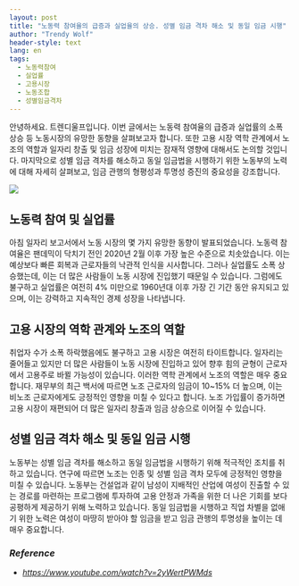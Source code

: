 ```yaml
---
layout: post
title: "노동력 참여율의 급증과 실업율의 상승. 성별 임금 격차 해소 및 동일 임금 시행"
author: "Trendy Wolf"
header-style: text
lang: en
tags:
  - 노동력참여
  - 실업률
  - 고용시장
  - 노동조합
  - 성별임금격차
---
```


안녕하세요. 트렌디울프입니다. 이번 글에서는 노동력 참여율의 급증과 실업률의 소폭 상승 등 노동시장의 유망한 동향을 살펴보고자 합니다. 또한 고용 시장 역학 관계에서 노조의 역할과 일자리 창출 및 임금 성장에 미치는 잠재적 영향에 대해서도 논의할 것입니다. 마지막으로 성별 임금 격차를 해소하고 동일 임금법을 시행하기 위한 노동부의 노력에 대해 자세히 살펴보고, 임금 관행의 형평성과 투명성 증진의 중요성을 강조합니다.

<img
    src="https://i.ytimg.com/vi/2yWertPWMds/hqdefault.jpg"
/>


## 노동력 참여 및 실업률
아침 일자리 보고서에서 노동 시장의 몇 가지 유망한 동향이 발표되었습니다. 노동력 참여율은 팬데믹이 닥치기 전인 2020년 2월 이후 가장 높은 수준으로 치솟았습니다. 이는 예상보다 빠른 회복과 근로자들의 낙관적 인식을 시사합니다. 그러나 실업률도 소폭 상승했는데, 이는 더 많은 사람들이 노동 시장에 진입했기 때문일 수 있습니다. 그럼에도 불구하고 실업률은 여전히 4% 미만으로 1960년대 이후 가장 긴 기간 동안 유지되고 있으며, 이는 강력하고 지속적인 경제 성장을 나타냅니다.

## 고용 시장의 역학 관계와 노조의 역할
취업자 수가 소폭 하락했음에도 불구하고 고용 시장은 여전히 타이트합니다. 일자리는 줄어들고 있지만 더 많은 사람들이 노동 시장에 진입하고 있어 향후 힘의 균형이 근로자에서 고용주로 바뀔 가능성이 있습니다. 이러한 역학 관계에서 노조의 역할은 매우 중요합니다. 재무부의 최근 백서에 따르면 노조 근로자의 임금이 10~15% 더 높으며, 이는 비노조 근로자에게도 긍정적인 영향을 미칠 수 있다고 합니다. 노조 가입률이 증가하면 고용 시장이 재편되어 더 많은 일자리 창출과 임금 상승으로 이어질 수 있습니다.

## 성별 임금 격차 해소 및 동일 임금 시행
노동부는 성별 임금 격차를 해소하고 동일 임금법을 시행하기 위해 적극적인 조치를 취하고 있습니다. 연구에 따르면 노조는 인종 및 성별 임금 격차 모두에 긍정적인 영향을 미칠 수 있습니다. 노동부는 건설업과 같이 남성이 지배적인 산업에 여성이 진출할 수 있는 경로를 마련하는 프로그램에 투자하여 고용 안정과 가족을 위한 더 나은 기회를 보다 공평하게 제공하기 위해 노력하고 있습니다. 동일 임금법을 시행하고 직업 차별을 없애기 위한 노력은 여성이 마땅히 받아야 할 임금을 받고 임금 관행의 투명성을 높이는 데 매우 중요합니다.


### _Reference_
- _https://www.youtube.com/watch?v=2yWertPWMds_


